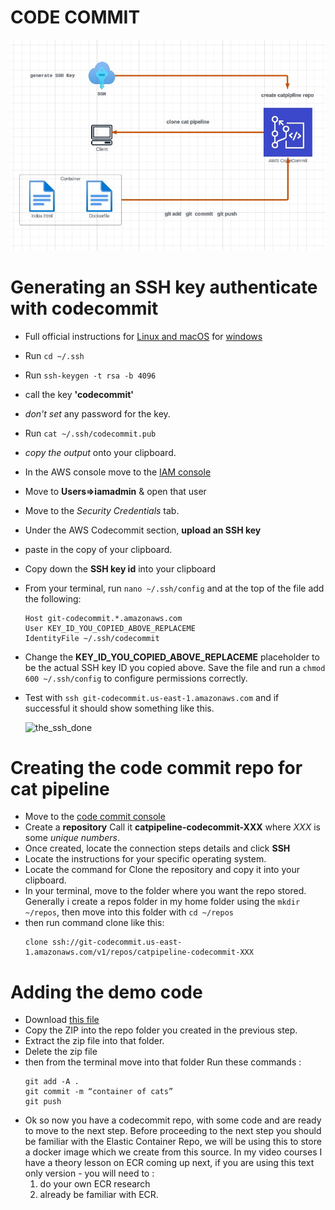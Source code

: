 # CODE COMMIT

![codecommit](./assets/repo_create.jpg)

# Generating an SSH key authenticate with codecommit
* Full official instructions for [Linux and macOS](https://docs.aws.amazon.com/codecommit/latest/userguide/setting-up-ssh-unixes.html) for [windows](https://docs.aws.amazon.com/codecommit/latest/userguide/setting-up-ssh-windows.html)
* Run ```cd ~/.ssh``` 
* Run ```ssh-keygen -t rsa -b 4096``` 
* call the key **'codecommit'**
* *don't set* any password for the key.
* Run ```cat ~/.ssh/codecommit.pub``` 
* *copy the output* onto your clipboard.
* In the AWS console move to the [IAM console]( https://us-east-1.console.aws.amazon.com/iamv2/home?region=us-east-1#/home)
* Move to **Users=>iamadmin** & open that user
* Move to the *Security Credentials* tab.
* Under the AWS Codecommit section, **upload an SSH key**
* paste in the copy of your clipboard.
* Copy down the **SSH key id** into your clipboard 
* From your terminal, run ```nano ~/.ssh/config``` and at the top of the file add the following:
    ```
    Host git-codecommit.*.amazonaws.com
    User KEY_ID_YOU_COPIED_ABOVE_REPLACEME
    IdentityFile ~/.ssh/codecommit
    ```
* Change the **KEY_ID_YOU_COPIED_ABOVE_REPLACEME** placeholder to be the actual SSH key ID you copied above. Save the file and run a ```chmod 600 ~/.ssh/config``` to configure permissions correctly.
* Test with ```ssh git-codecommit.us-east-1.amazonaws.com``` and if successful it should show something like this.

    ![the_ssh_done]()

# Creating the code commit repo for cat pipeline

* Move to the [code commit console](https://us-east-1.console.aws.amazon.com/codesuite/codecommit/repositories?region=us-east-1)
* Create a **repository** Call it **catpipeline-codecommit-XXX** where *XXX* is some *unique numbers*.
* Once created, locate the connection steps details and click **SSH**
* Locate the instructions for your specific operating system.
* Locate the command for Clone the repository and copy it into your clipboard.
* In your terminal, move to the folder where you want the repo stored. Generally i create a repos folder in my home folder using the ```mkdir ~/repos```, then move into this folder with ```cd ~/repos```
* then run command clone like this:
    ```
    clone ssh://git-codecommit.us-east-1.amazonaws.com/v1/repos/catpipeline-codecommit-XXX
    ```
# Adding the demo code

* Download [this file](https://github.com/acantril/learn-cantrill-io-labs/raw/master/aws-codepipeline-catpipeline/01_LABSETUP/container.zip)
* Copy the ZIP into the repo folder you created in the previous step.
* Extract the zip file into that folder.
* Delete the zip file
* then from the terminal move into that folder Run these commands : 
    ```
    git add -A . 
    git commit -m “container of cats” 
    git push 

    ```
* Ok so now you have a codecommit repo, with some code and are ready to move to the next step. Before proceeding to the next step you should be familiar with the Elastic Container Repo, we will be using this to store a docker image which we create from this source. In my video courses I have a theory lesson on ECR coming up next, if you are using this text only version - you will need to : 
    1. do your own ECR research 
    2. already be familiar with ECR.
